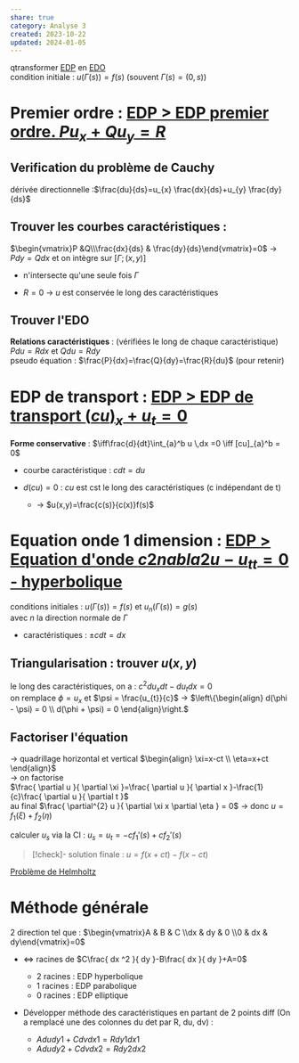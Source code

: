 ```yaml
---  
share: true  
category: Analyse 3  
created: 2023-10-22  
updated: 2024-01-05  
---  
```

  
qtransformer [EDP](EDP.md) en [EDO](EDO.md)  
condition initiale : $u(\Gamma(s))=f(s)$ (souvent $\Gamma(s)=(0,s)$)  
# Premier ordre : [EDP > EDP premier ordre. $Pu_x+Qu_y=R$](EDP.md#edp-premier-ordre-dollarpuxquyrdollar)  
## Verification du problème de Cauchy  
dérivée directionnelle :$\frac{du}{ds}=u_{x} \frac{dx}{ds}+u_{y} \frac{dy}{ds}$  
## Trouver les courbes caractéristiques :  
$\begin{vmatrix}P &Q\\\frac{dx}{ds} & \frac{dy}{ds}\end{vmatrix}=0$ → $Pdy=Qdx$ et on intègre sur $[\Gamma ; (x,y)]$  
  
- n'intersecte qu'une seule fois $\Gamma$  
  
- $R=0$ → $u$ est conservée le long des caractéristiques  
## Trouver l'EDO  
**Relations caractéristiques** : (vérifiées le long de chaque caractéristique)  
$Pdu=Rdx$ et $Qdu=Rdy$  
pseudo équation :  $\frac{P}{dx}=\frac{Q}{dy}=\frac{R}{du}$  (pour retenir)  
# EDP de transport : [EDP > EDP de transport $(cu)_{x}+u_{t}= 0$](EDP.md#edp-de-transport-dollarcuxut-0dollar)  
**Forme conservative** : $\iff\frac{d}{dt}\int_{a}^b u \,dx =0 \iff [cu]_{a}^b = 0$  
  
- courbe caractéristique : $cdt=du$  
  
- $d(cu)=0$ : $cu$ est cst le long des caractéristiques (c indépendant de t)  
	- → $u(x,y)=\frac{c(s)}{c(x)}f(s)$  
# Equation onde 1 dimension : [EDP > Equation d'onde $c {2} nabla {2}u-u_{tt}=0$ - hyperbolique](EDP.md#equation-donde-dollarc-2-nabla-2u-utt0dollar-hyperbolique)  
conditions initiales : $u(\Gamma(s))=f(s)$  et  $u_{n}(\Gamma(s))=g(s)$  
avec $n$ la direction normale de $\Gamma$  
  
- caractéristiques : $\pm cdt=dx$  
## Triangularisation : trouver $u(x,y)$  
le long des caractéristiques, on a : $c^{2}du_{x}dt-du_{t}dx=0$  
on remplace $\phi=u_{x}$ et $\psi = \frac{u_{t}}{c}$ → $\left\{\begin{align} d(\phi - \psi) = 0 \\ d(\phi + \psi) = 0 \end{align}\right.$  
## Factoriser l'équation  
→ quadrillage horizontal et vertical   $\begin{align} \xi=x-ct \\ \eta=x+ct  \end{align}$  
→ on factorise   
$\frac{ \partial u }{ \partial \xi }=\frac{ \partial u }{ \partial x }-\frac{1}{c}\frac{ \partial u }{ \partial t }$  
au final $\frac{ \partial^{2} u }{ \partial \xi x \partial \eta } = 0$ → donc $u=f_{1}(\xi) + f_{2}(\eta)$  
  
calculer $u_{s}$ via la CI : $u_{s}=u_{t}=-cf_{1}'(s) + cf_{2}'(s)$  
  
> [!check]- solution finale : $u=f(x+ct) - f(x-ct)$   
  
[Problème de Helmholtz](Probl%C3%A8me%20de%20Helmholtz.md)  
  
# Méthode générale  
2 direction tel que : $\begin{vmatrix}A & B & C \\dx & dy & 0 \\0 & dx & dy\end{vmatrix}=0$  
  
- <=> racines de $C\frac{ dx ^2 }{ dy }-B\frac{ dx }{ dy }+A=0$  
	- 2 racines : EDP hyperbolique  
	- 1 racines  : EDP parabolique  
	- 0 racines : EDP elliptique  
  
- Développer méthode des caractéristiques en partant de 2 points diff (On a remplacé une des colonnes du det par R, du, dv) :    
	- $Adudy1 + Cdvdx1 = Rdy1dx1$  
	- $Adudy2 + Cdvdx2 = Rdy2dx2$  
